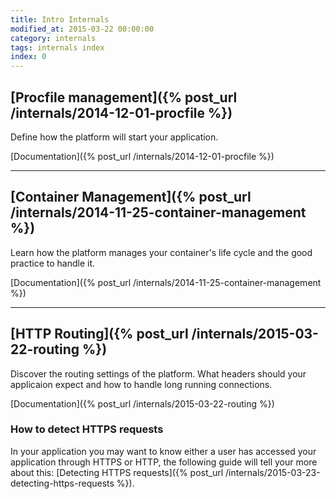 ```yaml
---
title: Intro Internals
modified_at: 2015-03-22 00:00:00
category: internals
tags: internals index
index: 0
---
```


## [Procfile management]({% post_url /internals/2014-12-01-procfile %})

Define how the platform will start your application.

[Documentation]({% post_url /internals/2014-12-01-procfile %})

<hr>

## [Container Management]({% post_url /internals/2014-11-25-container-management %})

Learn how the platform manages your container's life cycle and the good practice to handle it.

[Documentation]({% post_url /internals/2014-11-25-container-management %})

<hr>

## [HTTP Routing]({% post_url /internals/2015-03-22-routing %})

Discover the routing settings of the platform. What headers should your
applicaion expect and how to handle long running connections.

[Documentation]({% post_url /internals/2015-03-22-routing %})

### How to detect HTTPS requests

In your application you may want to know either a user has accessed your
application through HTTPS or HTTP, the following guide will tell your more
about this: [Detecting HTTPS requests]({% post_url /internals/2015-03-23-detecting-https-requests %}).

